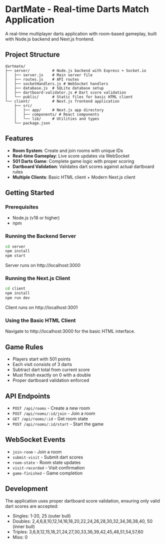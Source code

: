 # DartMate - Real-time Darts Match Application

A real-time multiplayer darts application with room-based gameplay, built with Node.js backend and Next.js frontend.

## Project Structure

```
dartmate/
├── server/          # Node.js backend with Express + Socket.io
│   ├── server.js    # Main server file
│   ├── routes.js    # API routes
│   ├── socketHandlers.js # WebSocket handlers
│   ├── database.js  # SQLite database setup
│   ├── dartboard-validator.js # Dart score validation
│   └── public/      # Static files for basic HTML client
└── client/          # Next.js frontend application
    ├── src/
    │   ├── app/     # Next.js app directory
    │   ├── components/ # React components
    │   └── lib/     # Utilities and types
    └── package.json
```

## Features

- **Room System**: Create and join rooms with unique IDs
- **Real-time Gameplay**: Live score updates via WebSocket
- **501 Darts Game**: Complete game logic with proper scoring
- **Dartboard Validation**: Validates dart scores against actual dartboard rules
- **Multiple Clients**: Basic HTML client + Modern Next.js client

## Getting Started

### Prerequisites

- Node.js (v18 or higher)
- npm

### Running the Backend Server

```bash
cd server
npm install
npm start
```

Server runs on http://localhost:3000

### Running the Next.js Client

```bash
cd client
npm install
npm run dev
```

Client runs on http://localhost:3001

### Using the Basic HTML Client

Navigate to http://localhost:3000 for the basic HTML interface.

## Game Rules

- Players start with 501 points
- Each visit consists of 3 darts
- Subtract dart total from current score
- Must finish exactly on 0 with a double
- Proper dartboard validation enforced

## API Endpoints

- `POST /api/rooms` - Create a new room
- `POST /api/rooms/:id/join` - Join a room
- `GET /api/rooms/:id` - Get room state
- `POST /api/rooms/:id/start` - Start the game

## WebSocket Events

- `join-room` - Join a room
- `submit-visit` - Submit dart scores
- `room-state` - Room state updates
- `visit-recorded` - Visit confirmation
- `game-finished` - Game completion

## Development

The application uses proper dartboard score validation, ensuring only valid dart scores are accepted:
- Singles: 1-20, 25 (outer bull)
- Doubles: 2,4,6,8,10,12,14,16,18,20,22,24,26,28,30,32,34,36,38,40, 50 (inner bull)
- Triples: 3,6,9,12,15,18,21,24,27,30,33,36,39,42,45,48,51,54,57,60
- Miss: 0